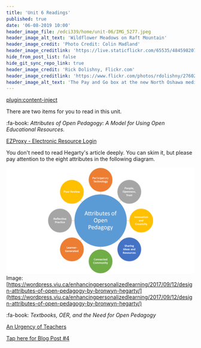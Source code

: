```yaml
---
title: 'Unit 6 Readings'
published: true
date: '06-08-2019 10:00'
header_image_file: /edci339/home/unit-06/IMG_5277.jpeg
header_image_alt_text: 'Wildflower Meadows on Raft Mountain'
header_image_credit: 'Photo Credit: Colin Madland'
header_image_creditlink: 'https://live.staticflickr.com/65535/48459820757_decd35570c_k_d.jpg'
hide_from_post_list: false
hide_git_sync_repo_link: true
header_image_credit: 'Rick Dolishny, Flickr.com'
header_image_creditlink: 'https://www.flickr.com/photos/rdolishny/2760207306/'
header_image_alt_text: 'The Pay and Go box at the new North Oshawa medical clinic'
---
```


[plugin:content-inject](_important-reminders)

There are two items for you to read in this unit.

:fa-book: *Attributes of Open Pedagogy: A Model for Using Open Educational Resources.*

<a class="embedly-card" data-card-controls="0" href="https://www-jstor-org.ezproxy.library.uvic.ca/stable/44430383?seq=1#metadata_info_tab_contents">EZProxy - Electronic Resource Login</a>
<script async src="//cdn.embedly.com/widgets/platform.js" charset="UTF-8"></script>

You don't need to read Hegarty's article deeply. You can skim it, but please pay attention to the eight attributes in the following diagram.

![](HegartyModelforOpenPed.png)
Image: [https://wordpress.viu.ca/enhancingpersonalizedlearning/2017/09/12/design-attributes-of-open-pedagogy-by-bronwyn-hegarty/](https://wordpress.viu.ca/enhancingpersonalizedlearning/2017/09/12/design-attributes-of-open-pedagogy-by-bronwyn-hegarty/)

:fa-book: *Textbooks, OER, and the Need for Open Pedagogy*

<a class="embedly-card" data-card-controls="0" href="https://criticaldigitalpedagogy.pressbooks.com/chapter/textbooks-oer-and-the-need-for-open-pedagogy/">An Urgency of Teachers</a>
<script async src="//cdn.embedly.com/widgets/platform.js" charset="UTF-8"></script>

[Tap here for Blog Post #4](https://teaching.madland.ca/edci339/home/unit-06-post-4?classes=btn,btn-primary)

